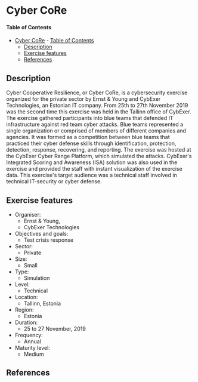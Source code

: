 # Cyber CoRe

#### Table of Contents 
<!-- START doctoc generated TOC please keep comment here to allow auto update -->
<!-- DON'T EDIT THIS SECTION, INSTEAD RE-RUN doctoc TO UPDATE -->


- [Cyber CoRe](#cyber-core)
      - [Table of Contents](#table-of-contents)
  - [Description](#description)
  - [Exercise features](#exercise-features)
  - [References](#references)

<!-- END doctoc generated TOC please keep comment here to allow auto update -->

## Description 
Cyber Cooperative Resilience, or Cyber CoRe, is a cybersecurity exercise organized for the private sector by Ernst & Young and CybExer Technologies, an Estonian IT company. From 25th to 27th November 2019 was the second time this exercise was held in the Tallinn office of CybExer. The exercise gathered participants into blue teams that defended IT infrastructure against red team cyber attacks. Blue teams represented a single organization or comprised of members of different companies and agencies. It was formed as a competition between blue teams that practiced their cyber defense skills through identification, protection, detection, response, recovering, and reporting. The exercise was hosted at the CybExer Cyber Range Platform, which simulated the attacks. CybExer's Integrated Scoring and Awareness (ISA) solution was also used in the exercise and provided the staff with instant visualization of the exercise data. This exercise's target audience was a technical staff involved in technical IT-security or cyber defense.

## Exercise features

- Organiser:
  - Ernst & Young,
  - CybExer Technologies
- Objectives and goals:
  - Test crisis response
- Sector:
  - Private
- Size:
  - Small
- Type:
  - Simulation
- Level:
  - Technical
- Location:
  - Tallinn, Estonia
- Region:
  - Estonia
- Duration:
  - 25 to 27 November, 2019
- Frequency:
  - Annual
- Maturity level:
  - Medium

## References